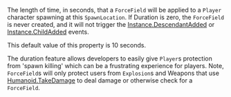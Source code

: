 The length of time, in seconds, that a `ForceField` will be applied to a `Player` character spawning at this `SpawnLocation`. If Duration is zero, the `ForceField` is never created, and it will not trigger the [Instance.DescendantAdded](https://developer.roblox.com/api-reference/event/Instance/DescendantAdded) or [Instance.ChildAdded](https://developer.roblox.com/api-reference/event/Instance/ChildAdded) events.

This default value of this property is 10 seconds.

The duration feature allows developers to easily give `Player`s protection from 'spawn killing' which can be a frustrating experience for players. Note, `ForceField`s will only protect users from `Explosion`s and Weapons that use [Humanoid.TakeDamage](https://developer.roblox.com/api-reference/function/Humanoid/TakeDamage) to deal damage or otherwise check for a `ForceField`.